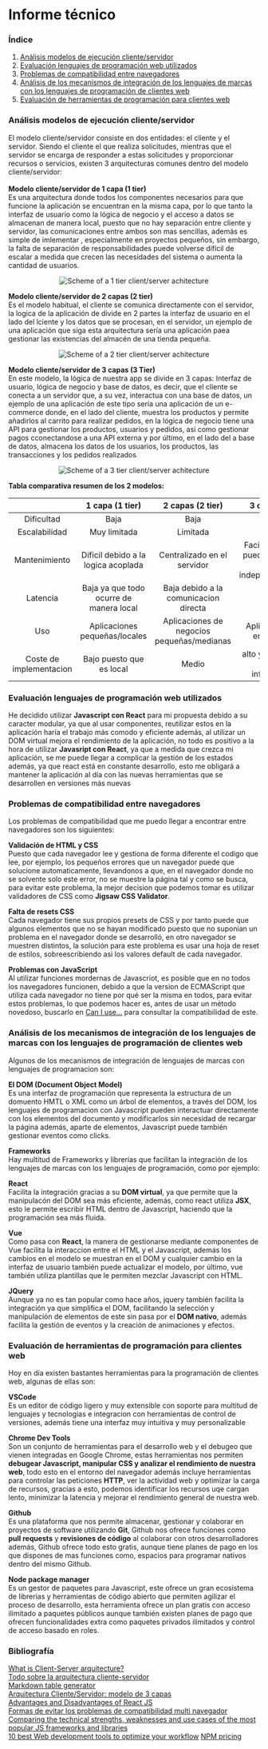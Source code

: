 # Informe técnico

### Índice

1. [Análisis modelos de ejecución cliente/servidor](#análisis-modelos-de-ejecución-clienteservidor)
2. [Evaluación lenguajes de programación web utilizados](#evaluación-lenguajes-de-programación-web-utilizados)
3. [Problemas de compatibilidad entre navegadores](#problemas-de-compatibilidad-entre-navegadores)
4. [Análisis de los mecanismos de integración de los lenguajes de marcas con los lenguajes de programación de clientes web](#análisis-de-los-mecanismos-de-integración-de-los-lenguajes-de-marcas-con-los-lenguajes-de-programación-de-clientes-web)
5. [Evaluación de herramientas de programación para clientes web](#evaluación-de-herramientas-de-programación-para-clientes-web)

### Análisis modelos de ejecución cliente/servidor

El modelo cliente/servidor consiste en dos entidades: el cliente y el servidor. Siendo el cliente el que realiza 
solicitudes, mientras que el servidor se encarga de responder a estas solicitudes y proporcionar recursos o servicios,
existen 3 arquitecturas comunes dentro del modelo cliente/servidor:<br><br>
**Modelo cliente/servidor de 1 capa (1 tier)** <br>
Es una arquitectura donde todos los componentes necesarios para que funcione la aplicación se encuentran en la misma capa,
por lo que tanto la interfaz de usuario como la lógica de negocio y el acceso a datos se almacenan de manera local, puesto
que no hay separación entre cliente y servidor, las comunicaciones entre ambos son mas sencillas, además es simple de imlementar ,
especialmente en proyectos pequeños, sin embargo, la falta de separación de responsabilidades puede volverse difícil de 
escalar a medida que crecen las necesidades del sistema o aumenta la cantidad de usuarios.
<p align="center">
    <img alt="Scheme of a 1 tier client/server achitecture" src="img/1_tier_architecture.png">
</p>

 **Modelo cliente/servidor de 2 capas (2 tier)** <br>
 Es el modelo habitual, el cliente se comunica directamente con el servidor, la logica de la aplicación de divide en 2 partes 
 la interfaz de usuario en el lado del lciente y los datos que se procesan, en el servidor, un ejemplo de una aplicación 
 que siga esta arquitectura sería una aplicación paea gestionar las existencias del almacén de una tienda pequeña.
 <p align="center">
    <img alt="Scheme of a 2 tier client/server achitecture" src="img/2_tier_architecture.png">
</p>

**Modelo cliente/servidor de 3 capas (3 Tier)** <br>
En este modelo, la lógica de nuestra app se divide en 3 capas: Interfaz de usuario, lógica de negocio y base de datos, 
es decir, que el cliente se conecta a un servidor que, a su vez, interactua con una base de datos, un ejemplo de una 
aplicación de este tipo sería una aplicación de un e-commerce donde, en el lado del cliente, muestra los productos y 
permite añadirlos al carrito para realizar pedidos, en la lógica de negocio tiene una API para gestionar los productos, 
usuarios y pedidos, así como gestionar pagos cconectandose a una API externa y por último, en el lado del a base de datos,
almacena los datos de los usuarios, los productos, las transacciones y los pedidos realizados
<p align="center">
    <img alt="Scheme of a 3 tier client/server achitecture" src="img/3_tier_architecture.png">
</p>

**Tabla comparativa resumen de los 2 modelos:**

|                         |             1 capa (1 tier)             |              2 capas (2 tier)              |                        3 capas (3 tier)                         |
|:-----------------------:|:---------------------------------------:|:------------------------------------------:|:---------------------------------------------------------------:|
|       Dificultad        |                  Baja                   |                    Baja                    |                              Media                              |
|      Escalabilidad      |              Muy limitada               |                  Limitada                  |                            Moderada                             |
|      Mantenimiento      |   Dificil debido a la logica acoplada   |        Centralizado en el servidor         | Facil(cada capa se puede mantener de manera independientemente) |
|        Latencia         | Baja ya que todo ocurre de manera local |   Baja debido a la comunicacion directa    |                            Moderada                             |
|           Uso           |      Aplicaciones pequeñas/locales      | Aplicaciones de negocios pequeñas/medianas |                 Aplicaciones Web empresariales                  |
| Coste de implementacion |        Bajo puesto que es local         |                   Medio                    |           alto ya que requiere mayor infraestructura            |

### Evaluación lenguajes de programación web utilizados
He decidido utilizar **Javascript con React** para mi propuesta debido a su caracter modular, ya que al usar componentes,
reutilizar estos en la aplicación haría el trabajo más comodo y eficiente además, al utilizar un DOM virtual mejora el
rendimiento de la aplicación, no todo es positivo a la hora de utilizar **Javasript con React**, ya que a medida que crezca 
mi aplicación, se me puede llegar a complicar la gestión de los estados además, ya que react está en constante desarrollo, 
esto me obligará a mantener la aplicación al día con las nuevas herramientas que se desarrollen en versiones más nuevas

### Problemas de compatibilidad entre navegadores
Los problemas de compatibilidad que me puedo llegar a encontrar entre navegadores son los siguientes:

**Validación de HTML y CSS**<br>
Puesto que cada navegador lee y gestiona de forma diferente el codigo que lee, por ejemplo, los pequeños errores que un
navegador puede que solucione automaticamente, llevandonos a que, en el navegador donde no se solvente solo este error, 
no se muestre la página tal y como se busca, para evitar este problema, la mejor decision que podemos tomar es utilizar 
validadores de CSS como **Jigsaw CSS Validator**.

**Falta de resets CSS**<br>
Cada navegador tiene sus propios presets de CSS y por tanto puede que algunos elementos que no se hayan modificado puesto
que no suponian un problema en el navegador donde se desarrolló, en otro navegador se muestren distintos, la solución
para este problema es usar una hoja de reset de estilos, sobreescribiendo asi los valores default de cada navegador.

**Problemas con JavaScript**<br>
Al utilizar funciones mordernas de Javascriot, es posible que en no todos los navegadores funcionen, debido a que la 
version de ECMAScript que utiliza cada navegador no tiene por qué ser la misma en todos, para evitar estos problemas,
lo que podemos hacer es, antes de usar un método novedoso, buscarlo en [Can I use...](https://caniuse.com/) para consultar
la compatibilidad de este.

### Análisis de los mecanismos de integración de los lenguajes de marcas con los lenguajes de programación de clientes web
Algunos de los mecanismos de integración de lenguajes de marcas con lenguajes de programacion son:

**El DOM (Document Object Model)**<br>
Es una interfaz de programación que representa la estructura de un domuento HMTL o XML como un árbol de elementos, a 
través del DOM, los lenguajes de programacion con Javascript pueden interactuar directamente con los elementos del documento
y modificarlos sin necesidad de recargar la página además, aparte de elementos, Javascript puede también gestionar eventos 
como clicks.

**Frameworks**<br>
Hay multitud de Frameworks y librerías que facilitan la integración de los lenguajes de marcas con los lenguajes de 
programación, como por ejemplo:

**React**<br>
Facilita la integración gracias a su **DOM virtual**, ya que permite que la manipulacón del DOM sea más eficiente, además, 
como react utiliza **JSX**, esto le permite escribir HTML dentro de Javascript, haciendo que la programación sea más
fluida.

**Vue**<br>
Como pasa con **React**, la manera de gestionarse mediante componentes de Vue facilita la interaccion entre el HTML y el 
Javascript, además los cambios en el modelo se muestran en el DOM y cualquier cambio en la interfaz de usuario también 
puede actualizar el modelo, por último, vue también utiliza plantillas que le permiten mezclar Javascript con HTML. 

**JQuery**<br>
Aunque ya no es tan popular como hace años, jquery también facilita la integración ya que simplifica el DOM, facilitando 
la selección y manipulación de elementos de este sin pasa por el **DOM nativo**, además facilita la gestión de eventos y 
la creación de animaciones y efectos.

### Evaluación de herramientas de programación para clientes web
Hoy en día existen bastantes herramientas para la programación de clientes web, algunas de ellas son:

**VSCode**<br>
Es un editor de código ligero y muy extensible con soporte para multitud de lenguajes y tecnologias e integracion con 
herramientas de control de versiones, además tiene una interfaz muy intuitiva y muy personalizable

**Chrome Dev Tools**<br>
Son un conjunto de herramientas para el desarrollo web y el debugeo que vienen integradas en Google Chrome,  estas 
herramientas nos permiten **debugear Javascript, manipular CSS y analizar el rendimiento de nuestra web**, todo esto en el 
entorno del navegador además incluye herramientas para controlar las peticiones **HTTP**, ver la actividad web  y 
optimizar la carga de recursos, gracias a esto, podemos identificar los recursos uqe cargan lento, minimizar la latencia
y mejorar el rendimiento general de nuestra web.

**Github**<br>
Es una plataforma que nos permite almacenar, gestionar y colaborar en proyectos de software utilizando **Git**, Github
nos ofrece funciones como **pull requests** y **revisiones de código** al colaborar con otros desarrolladores además, 
Github ofrece todo esto gratis, aunque tiene planes de pago en los que dispones de mas funciones como, espacios para 
programar nativos dentro del mismo Github.

**Node package manager**<br>
Es un gestor de paquetes para Javascript, este ofrece un gran ecosistema de librerias y herramientas de código abierto 
que permiten agilizar el proceso de desarrollo, esta herramienta ofrece un plan gratis con acceso ilimitado a paquetes
públicos aunque también existen planes de pago que ofrecen funcionalidades extra como paquetes privados ilimitados y 
control de acceso basado en roles.

### Bibliografía
[What is Client-Server arquitecture?](https://intellipaat.com/blog/what-is-client-server-architecture/#no6)<br>
[Todo sobre la arquitectura cliente-servidor](https://www.arsys.es/blog/todo-sobre-la-arquitectura-cliente-servidor)<br>
[Markdown table generator](https://www.tablesgenerator.com/markdown_tables)<br>
[Arquitectura Cliente/Servidor: modelo de 3 capas](https://iberasync.es/arquitectura-cliente-servidor-modelo-de-3-capas/)<br>
[Advantages and Disadvantages of React JS](https://medium.com/@reactmasters.in/advantages-and-disadvantages-of-react-js-e6c80b25763b)<br>
[Formas de evitar los problemas de compatibilidad multi navegador](https://comparium.app/es/blog/cross-browser-compatibility-issues/)<br>
[Comparing the technical strengths, weaknesses and use cases of the most popular JS frameworks and libraries](https://kruschecompany.com/ember-jquery-angular-react-vue-what-to-choose/)<br>
[10 best Web development tools to optimize your workflow](https://www.intelivita.com/au/blog/web-development-tools/)
[NPM pricing](https://www.npmjs.com/products)